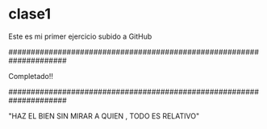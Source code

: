 # clase1
Este es mi primer ejercicio subido a GitHub

#####################################################################


Completado!!


#####################################################################

"HAZ EL BIEN SIN MIRAR A QUIEN , TODO ES RELATIVO"
